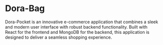 # Dora-Bag
Dora-Pocket is an innovative e-commerce application that combines a sleek and modern user interface with robust backend functionality. Built with React for the frontend and MongoDB for the backend, this application is designed to deliver a seamless shopping experience.
